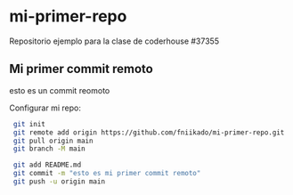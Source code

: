 # mi-primer-repo
Repositorio ejemplo para la clase de coderhouse #37355

## Mi primer commit remoto
esto es un commit reomoto

Configurar mi repo:

```bash
 git init
 git remote add origin https://github.com/fniikado/mi-primer-repo.git   git pull origin
 git pull origin main
 git branch -M main

 git add README.md
 git commit -m "esto es mi primer commit remoto"
 git push -u origin main
 ```